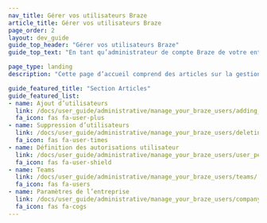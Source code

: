 ```yaml
---
nav_title: Gérer vos utilisateurs Braze
article_title: Gérer vos utilisateurs Braze
page_order: 2
layout: dev_guide
guide_top_header: "Gérer vos utilisateurs Braze"
guide_top_text: "En tant qu’administrateur de compte Braze de votre entreprise, vous pouvez juger nécessaire de gérer les utilisateurs sur une base plus granulaire ou cas par cas. Braze peut vous aider en créant des équipes et en gérant les autorisations des utilisateurs et les paramètres à l’échelle de l’entreprise."

page_type: landing
description: "Cette page d’accueil comprend des articles sur la gestion des utilisateurs de Braze, tels que l’ajout et la suppression d’utilisateurs, la définition des autorisations utilisateur ou la création d’équipes."

guide_featured_title: "Section Articles"
guide_featured_list:
- name: Ajout d’utilisateurs
  link: /docs/user_guide/administrative/manage_your_braze_users/adding_users_to_your_dashboard/
  fa_icon: fas fa-user-plus
- name: Suppression d’utilisateurs
  link: /docs/user_guide/administrative/manage_your_braze_users/deleting_users_from_your_account/
  fa_icon: fas fa-user-times
- name: Définition des autorisations utilisateur
  link: /docs/user_guide/administrative/manage_your_braze_users/user_permissions/
  fa_icon: fas fa-user-shield
- name: Teams
  link: /docs/user_guide/administrative/manage_your_braze_users/teams/
  fa_icon: fas fa-users
- name: Paramètres de l’entreprise
  link: /docs/user_guide/administrative/manage_your_braze_users/company-wide_settings_management/
  fa_icon: fas fa-cogs
---
```

